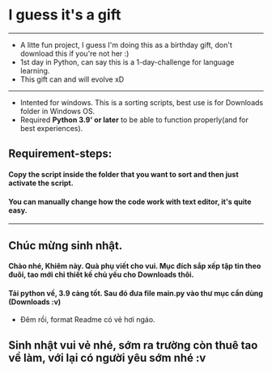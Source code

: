 # I guess it's a gift
--------------------------------------
* A litte fun project, I guess I'm doing this as a birthday gift, don't download this if you're not her :)
* 1st day in Python, can say this is a 1-day-challenge for language learning.
* This gift can and will evolve xD 
-------------------------------------
* Intented for windows. This is a sorting scripts, best use is for Downloads folder in Windows OS.
* Required **Python 3.9' or later** to be able to function properly(and for best experiences).
## Requirement-steps:
  #### Copy the script inside the folder that you want to sort and then just activate the script.
  #### You can manually change how the code work with text editor, it's quite easy.
------------------------------------
## Chúc mừng sinh nhật.
  #### Chào nhé, Khiêm này. Quà phụ viết cho vui. Mục đích sắp xếp tập tin theo đuôi, tao mới chỉ thiết kế chủ yếu cho Downloads thôi.
  #### Tải python về, 3.9 càng tốt. Sau đó đưa file main.py vào thư mục cần dùng (Downloads :v)
  * Đêm rồi, format Readme có vẻ hơi ngáo.
## Sinh nhật vui vẻ nhé, sớm ra trường còn thuê tao về làm, với lại có người yêu sớm nhé :v
